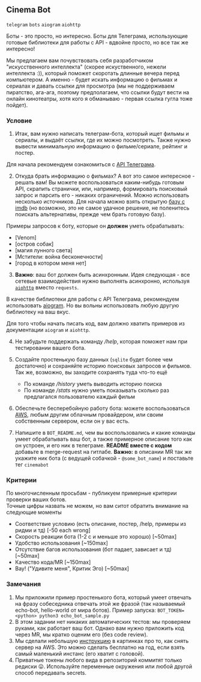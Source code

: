 ## Cinema Bot

`telegram` `bots` `aiogram` `aiohttp`

Боты - это просто, но интересно. Боты для Телеграма, использующие готовые библиотеки для работы с API - вдвойне просто, но все так же интересно!

Мы предлагаем вам почувствовать себя разработчиком "искусственного интеллекта" (скорее искуственного, нежели интеллекта :)), который
поможет скоротать длинные вечера перед компьютером. А именно - будет искать информацию о фильмах и сериалах и давать ссылки для просмотра
(мы не поддерживаем пиратство, ага-ага, поэтому предполагаем, что ссылки будут вести на онлайн кинотеатры, хотя
кого я обманываю - первая ссылка гугла тоже пойдет).

### Условие
1. Итак, вам нужно написать телеграм-бота, который ищет фильмы и сериалы, и выдаёт ссылки, где их можно посмотреть.
Также нужно вывести минимальную информацию о фильме/сериале, рейтинг и постер.

Для начала рекомендуем ознакомиться с [API Телеграма](https://core.telegram.org/bots/api).

2. Откуда брать информацию о фильмах? А вот это самое интересное - решать вам! Вы можете воспользоваться каким-нибудь готовым API, скрапить странички, или, например, формировать поисковый запрос и парсить его - никаких ограничений.
Можно использовать несколько источников. Для начала можно взять открытую [базу c imdb](https://www.imdb.com/interfaces/)
(но возможно, это не самое удачное решение, не поленитесь поискать альтернативы, прежде чем брать готовую базу).

Примеры запросов к боту, которые он **должен** уметь обрабатывать:
- [Venom]
- [остров собак]
- [магия лунного света]
- [Мстители: война бесконечности]
- [город в котором меня нет]

3. **Важно**: ваш бот должен быть асинхронным. Идея следующая - все сетевые взаимодействия нужно выполнять асинхронно,
используя [`aiohttp`](https://aiohttp.readthedocs.io/en/stable/#getting-started) вместо `requests`.

В качестве библиотеки для работы с API Телеграма, рекомендуем использовать
[aiogram](https://aiogram.readthedocs.io/en/latest/quick_start.html). Но вы вольны использовать любую другую
библиотеку на ваш вкус.

Для того чтобы начать писать код, вам должно хватить примеров из документации `aiogram` и `aiohttp`. 

4. Не забудьте поддержать команду */help*, которая поможет нам при тестировании вашего бота.

5. Создайте простенькую базу данных (`sqlite` будет более чем достаточно) и сохраняйте историю поисковых запросов и фильмов. Так же, возможно, вы заходите сохранять туда что-то ещё 
   * По команде */history* уметь выводить историю поиска
   * По команде */stats* нужно уметь показывать сколько раз предлагался пользователю каждый фильм

6. Обеспечьте бесперебойную работу бота: можете воспользоваться [AWS](https://aws.amazon.com/free/faqs/), любым
другим облачным провайдером, или своим собственным сервером, если он у вас есть.

7. Напишите в `BOT_README.md`, чем вы воспользовались и какие команды умеет обрабатывать ваш бот, а также примерное
описание того как он устроен, и его ник в телеграме. **README вместе с кодом** добавьте в merge-request на гитлабе.
**Важно:** в описании MR так же укажите ник бота (с ведущей собачкой - `@some_bot_name`) и поставьте тег `cinemabot`

### Критерии

По многочисленным просьбам - публикуем примерные критерии проверки ваших ботов.  
Точные цифры назвать не можем, но вам ситот обратить внимание на следующие моменты 

* Соответствие условию (есть описание, постер, /help, примеры из ридми и тд) [-50 each wrong]
* Скорость реакции бота (1-2 с и меньше это хорошо) [~50max]
* Удобство использования [~150max]
* Отсутствие багов использования (бот падает, зависает и тд) [~50max]
* Качество кода/MR [~150max]
* Вау! ("Удивите меня", Критик Эго) [~50max]

### Замечания

1. Мы приложили пример простенького бота, который умеет отвечать на фразу собеседника отвечать этой же фразой
(так называемый echo-bot, hello-world от мира ботов).
Пример запуска: `BOT_TOKEN=<python> python3 echo_bot_sample.py`
2. В этом задании нет никаких автоматических тестов: мы проверяем руками, как работает ваш бот.
Однако вам нужно приложить код через MR, мы кратко оценим его (без code review).
3. Мы сделали небольшую [инструкцию](https://i.imgur.com/EdH5mIT.jpg) в картинках про то, как снять сервер на AWS.
Это можно сделать бесплатно на год, если взять самый маленький инстанс (его хватит с головой).
4. Приватные токены любого вида в репозиторий коммитят только редиски 😛. Используйте переменные окружения или любой другой способ передавать secrets. 
